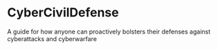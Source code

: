 # CyberCivilDefense
A guide for how anyone can proactively bolsters their defenses against cyberattacks and cyberwarfare

